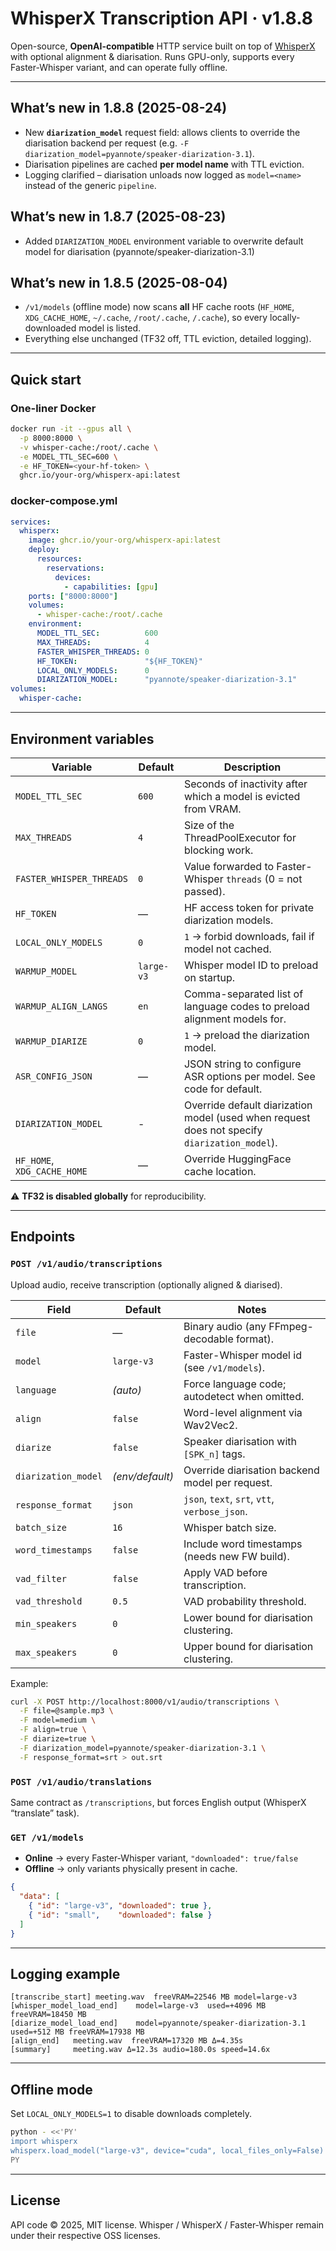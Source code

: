 # WhisperX Transcription API · v1.8.8

Open-source, **OpenAI-compatible** HTTP service built on top of [WhisperX](https://github.com/m-bain/whisperX) with optional alignment & diarisation.
Runs GPU-only, supports every Faster-Whisper variant, and can operate fully offline.

---

## What’s new in 1.8.8  (2025-08-24)

* New **`diarization_model`** request field:
  allows clients to override the diarisation backend per request
  (e.g. `-F diarization_model=pyannote/speaker-diarization-3.1`).
* Diarisation pipelines are cached **per model name** with TTL eviction.
* Logging clarified – diarisation unloads now logged as
  `model=<name>` instead of the generic `pipeline`.

## What’s new in 1.8.7  (2025-08-23)

* Added `DIARIZATION_MODEL` environment variable to overwrite default model for diarisation (pyannote/speaker-diarization-3.1)

## What’s new in 1.8.5 (2025-08-04)

* `/v1/models` (offline mode) now scans **all** HF cache roots
  (`HF_HOME`, `XDG_CACHE_HOME`, `~/.cache`, `/root/.cache`, `/.cache`), so
  every locally-downloaded model is listed.
* Everything else unchanged (TF32 off, TTL eviction, detailed logging).

---

## Quick start

### One-liner Docker

```bash
docker run -it --gpus all \
  -p 8000:8000 \
  -v whisper-cache:/root/.cache \
  -e MODEL_TTL_SEC=600 \
  -e HF_TOKEN=<your-hf-token> \
  ghcr.io/your-org/whisperx-api:latest
```

### docker-compose.yml

```yaml
services:
  whisperx:
    image: ghcr.io/your-org/whisperx-api:latest
    deploy:
      resources:
        reservations:
          devices:
            - capabilities: [gpu]
    ports: ["8000:8000"]
    volumes:
      - whisper-cache:/root/.cache
    environment:
      MODEL_TTL_SEC:          600
      MAX_THREADS:            4
      FASTER_WHISPER_THREADS: 0
      HF_TOKEN:               "${HF_TOKEN}"
      LOCAL_ONLY_MODELS:      0
      DIARIZATION_MODEL:      "pyannote/speaker-diarization-3.1"
volumes:
  whisper-cache:
```

---

## Environment variables

| Variable                    | Default    | Description                                                                                  |
| --------------------------- | ---------- | -------------------------------------------------------------------------------------------- |
| `MODEL_TTL_SEC`             | `600`      | Seconds of inactivity after which a model is evicted from VRAM.                              |
| `MAX_THREADS`               | `4`        | Size of the ThreadPoolExecutor for blocking work.                                            |
| `FASTER_WHISPER_THREADS`    | `0`        | Value forwarded to Faster-Whisper `threads` (0 = not passed).                                |
| `HF_TOKEN`                  | —          | HF access token for private diarization models.                                              |
| `LOCAL_ONLY_MODELS`         | `0`        | `1` → forbid downloads, fail if model not cached.                                            |
| `WARMUP_MODEL`              | `large-v3` | Whisper model ID to preload on startup.                                                      |
| `WARMUP_ALIGN_LANGS`        | `en`       | Comma-separated list of language codes to preload alignment models for.                      |
| `WARMUP_DIARIZE`            | `0`        | `1` → preload the diarization model.                                                         |
| `ASR_CONFIG_JSON`           | —          | JSON string to configure ASR options per model. See code for default.                        |
| `DIARIZATION_MODEL`         | -          | Override default diarization model (used when request does not specify `diarization_model`). |
| `HF_HOME`, `XDG_CACHE_HOME` | —          | Override HuggingFace cache location.                                                         |

⚠️ **TF32 is disabled globally** for reproducibility.

---

## Endpoints

### `POST /v1/audio/transcriptions`

Upload audio, receive transcription (optionally aligned & diarised).

| Field               | Default         | Notes                                           |
| ------------------- | --------------- | ----------------------------------------------- |
| `file`              | —               | Binary audio (any FFmpeg-decodable format).     |
| `model`             | `large-v3`      | Faster-Whisper model id (see `/v1/models`).     |
| `language`          | *(auto)*        | Force language code; autodetect when omitted.   |
| `align`             | `false`         | Word-level alignment via Wav2Vec2.              |
| `diarize`           | `false`         | Speaker diarisation with `[SPK_n]` tags.        |
| `diarization_model` | *(env/default)* | Override diarisation backend model per request. |
| `response_format`   | `json`          | `json`, `text`, `srt`, `vtt`, `verbose_json`.   |
| `batch_size`        | `16`            | Whisper batch size.                             |
| `word_timestamps`   | `false`         | Include word timestamps (needs new FW build).   |
| `vad_filter`        | `false`         | Apply VAD before transcription.                 |
| `vad_threshold`     | `0.5`           | VAD probability threshold.                      |
| `min_speakers`      | `0`             | Lower bound for diarisation clustering.         |
| `max_speakers`      | `0`             | Upper bound for diarisation clustering.         |

Example:

```bash
curl -X POST http://localhost:8000/v1/audio/transcriptions \
  -F file=@sample.mp3 \
  -F model=medium \
  -F align=true \
  -F diarize=true \
  -F diarization_model=pyannote/speaker-diarization-3.1 \
  -F response_format=srt > out.srt
```

### `POST /v1/audio/translations`

Same contract as `/transcriptions`, but forces English output
(WhisperX “translate” task).

### `GET /v1/models`

* **Online** → every Faster-Whisper variant, `"downloaded": true/false`
* **Offline** → only variants physically present in cache.

```json
{
  "data": [
    { "id": "large-v3", "downloaded": true },
    { "id": "small",    "downloaded": false }
  ]
}
```

---

## Logging example

```
[transcribe_start] meeting.wav  freeVRAM=22546 MB model=large-v3
[whisper_model_load_end]    model=large-v3  used=+4096 MB  freeVRAM=18450 MB
[diarize_model_load_end]    model=pyannote/speaker-diarization-3.1  used=+512 MB freeVRAM=17938 MB
[align_end]   meeting.wav  freeVRAM=17320 MB Δ=4.35s
[summary]     meeting.wav Δ=12.3s audio=180.0s speed=14.6x
```

---

## Offline mode

Set `LOCAL_ONLY_MODELS=1` to disable downloads completely.

```bash
python - <<'PY'
import whisperx
whisperx.load_model("large-v3", device="cuda", local_files_only=False)
PY
```

---

## License

API code © 2025, MIT license.
Whisper / WhisperX / Faster-Whisper remain under their respective OSS licenses.
